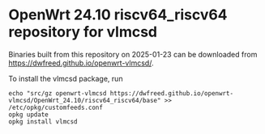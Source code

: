OpenWrt 24.10 riscv64_riscv64 repository for vlmcsd
========

Binaries built from this repository on 2025-01-23 can be downloaded from <https://dwfreed.github.io/openwrt-vlmcsd/>.

To install the vlmcsd package, run

```
echo "src/gz openwrt-vlmcsd https://dwfreed.github.io/openwrt-vlmcsd/OpenWrt_24.10/riscv64_riscv64/base" >> /etc/opkg/customfeeds.conf
opkg update
opkg install vlmcsd
```
